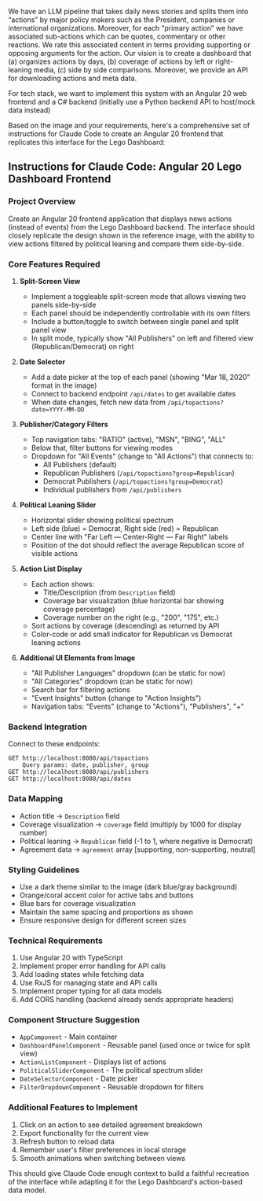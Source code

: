 We have an LLM pipeline that takes daily news stories and splits them into “actions” by major policy makers such as the President, companies or international organizations. Moreover, for each “primary action” we have associated sub-actions which can be quotes, commentary or other reactions. We rate this associated content in terms providing supporting or opposing arguments for the action. Our vision is to create a dashboard that (a) organizes actions by days, (b) coverage of actions by left or right-leaning media, (c) side by side comparisons. Moreover, we provide an API for downloading actions and meta data. 

For tech stack, we want to implement this system with an Angular 20 web frontend and a C# backend (initially use a Python backend API to host/mock data instead)

Based on the image and your requirements, here's a comprehensive set of instructions for Claude Code to create an Angular 20 frontend that replicates this interface for the Lego Dashboard:

## Instructions for Claude Code: Angular 20 Lego Dashboard Frontend

### Project Overview
Create an Angular 20 frontend application that displays news actions (instead of events) from the Lego Dashboard backend. The interface should closely replicate the design shown in the reference image, with the ability to view actions filtered by political leaning and compare them side-by-side.

### Core Features Required

1. **Split-Screen View**
   - Implement a toggleable split-screen mode that allows viewing two panels side-by-side
   - Each panel should be independently controllable with its own filters
   - Include a button/toggle to switch between single panel and split panel view
   - In split mode, typically show "All Publishers" on left and filtered view (Republican/Democrat) on right

2. **Date Selector**
   - Add a date picker at the top of each panel (showing "Mar 18, 2020" format in the image)
   - Connect to backend endpoint `/api/dates` to get available dates
   - When date changes, fetch new data from `/api/topactions?date=YYYY-MM-DD`

3. **Publisher/Category Filters**
   - Top navigation tabs: "RATIO" (active), "MSN", "BING", "ALL"
   - Below that, filter buttons for viewing modes
   - Dropdown for "All Events" (change to "All Actions") that connects to:
     - All Publishers (default)
     - Republican Publishers (`/api/topactions?group=Republican`)
     - Democrat Publishers (`/api/topactions?group=Democrat`)
     - Individual publishers from `/api/publishers`

4. **Political Leaning Slider**
   - Horizontal slider showing political spectrum
   - Left side (blue) = Democrat, Right side (red) = Republican
   - Center line with "Far Left — Center-Right — Far Right" labels
   - Position of the dot should reflect the average Republican score of visible actions

5. **Action List Display**
   - Each action shows:
     - Title/Description (from `Description` field)
     - Coverage bar visualization (blue horizontal bar showing coverage percentage)
     - Coverage number on the right (e.g., "200", "175", etc.)
   - Sort actions by coverage (descending) as returned by API
   - Color-code or add small indicator for Republican vs Democrat leaning actions

6. **Additional UI Elements from Image**
   - "All Publisher Languages" dropdown (can be static for now)
   - "All Categories" dropdown (can be static for now)
   - Search bar for filtering actions
   - "Event Insights" button (change to "Action Insights")
   - Navigation tabs: "Events" (change to "Actions"), "Publishers", "+"

### Backend Integration

Connect to these endpoints:
```
GET http://localhost:8080/api/topactions
    Query params: date, publisher, group
GET http://localhost:8080/api/publishers
GET http://localhost:8080/api/dates
```

### Data Mapping
- Action title → `Description` field
- Coverage visualization → `coverage` field (multiply by 1000 for display number)
- Political leaning → `Republican` field (-1 to 1, where negative is Democrat)
- Agreement data → `agreement` array [supporting, non-supporting, neutral]

### Styling Guidelines
- Use a dark theme similar to the image (dark blue/gray background)
- Orange/coral accent color for active tabs and buttons
- Blue bars for coverage visualization
- Maintain the same spacing and proportions as shown
- Ensure responsive design for different screen sizes

### Technical Requirements
1. Use Angular 20 with TypeScript
2. Implement proper error handling for API calls
3. Add loading states while fetching data
4. Use RxJS for managing state and API calls
5. Implement proper typing for all data models
6. Add CORS handling (backend already sends appropriate headers)

### Component Structure Suggestion
- `AppComponent` - Main container
- `DashboardPanelComponent` - Reusable panel (used once or twice for split view)
- `ActionListComponent` - Displays list of actions
- `PoliticalSliderComponent` - The political spectrum slider
- `DateSelectorComponent` - Date picker
- `FilterDropdownComponent` - Reusable dropdown for filters

### Additional Features to Implement
1. Click on an action to see detailed agreement breakdown
2. Export functionality for the current view
3. Refresh button to reload data
4. Remember user's filter preferences in local storage
5. Smooth animations when switching between views

This should give Claude Code enough context to build a faithful recreation of the interface while adapting it for the Lego Dashboard's action-based data model.